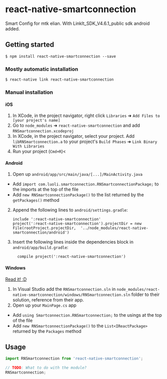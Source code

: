 
# react-native-smartconnection

Smart Config for mtk elian. With LinkIt_SDK_V4.6.1_public sdk android added.

## Getting started

`$ npm install react-native-smartconnection --save`

### Mostly automatic installation

`$ react-native link react-native-smartconnection`

### Manual installation


#### iOS

1. In XCode, in the project navigator, right click `Libraries` ➜ `Add Files to [your project's name]`
2. Go to `node_modules` ➜ `react-native-smartconnection` and add `RNSmartconnection.xcodeproj`
3. In XCode, in the project navigator, select your project. Add `libRNSmartconnection.a` to your project's `Build Phases` ➜ `Link Binary With Libraries`
4. Run your project (`Cmd+R`)<

#### Android

1. Open up `android/app/src/main/java/[...]/MainActivity.java`
  - Add `import com.luoli.smartconnection.RNSmartconnectionPackage;` to the imports at the top of the file
  - Add `new RNSmartconnectionPackage()` to the list returned by the `getPackages()` method
2. Append the following lines to `android/settings.gradle`:
  	```
  	include ':react-native-smartconnection'
  	project(':react-native-smartconnection').projectDir = new File(rootProject.projectDir, 	'../node_modules/react-native-smartconnection/android')
  	```
3. Insert the following lines inside the dependencies block in `android/app/build.gradle`:
  	```
      compile project(':react-native-smartconnection')
  	```

#### Windows
[Read it! :D](https://github.com/ReactWindows/react-native)

1. In Visual Studio add the `RNSmartconnection.sln` in `node_modules/react-native-smartconnection/windows/RNSmartconnection.sln` folder to their solution, reference from their app.
2. Open up your `MainPage.cs` app
  - Add `using Smartconnection.RNSmartconnection;` to the usings at the top of the file
  - Add `new RNSmartconnectionPackage()` to the `List<IReactPackage>` returned by the `Packages` method


## Usage
```javascript
import RNSmartconnection from 'react-native-smartconnection';

// TODO: What to do with the module?
RNSmartconnection;
```
  

